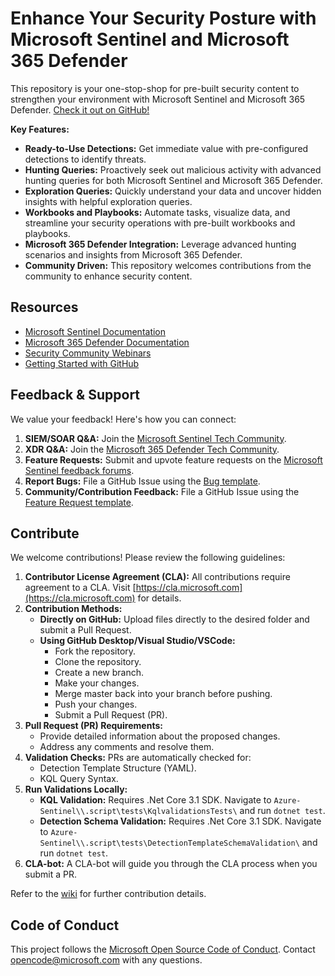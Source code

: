 # Enhance Your Security Posture with Microsoft Sentinel and Microsoft 365 Defender

This repository is your one-stop-shop for pre-built security content to strengthen your environment with Microsoft Sentinel and Microsoft 365 Defender.  [Check it out on GitHub!](https://github.com/Azure/Azure-Sentinel)

**Key Features:**

*   **Ready-to-Use Detections:** Get immediate value with pre-configured detections to identify threats.
*   **Hunting Queries:** Proactively seek out malicious activity with advanced hunting queries for both Microsoft Sentinel and Microsoft 365 Defender.
*   **Exploration Queries:** Quickly understand your data and uncover hidden insights with helpful exploration queries.
*   **Workbooks and Playbooks:** Automate tasks, visualize data, and streamline your security operations with pre-built workbooks and playbooks.
*   **Microsoft 365 Defender Integration:** Leverage advanced hunting scenarios and insights from Microsoft 365 Defender.
*   **Community Driven:** This repository welcomes contributions from the community to enhance security content.

## Resources

*   [Microsoft Sentinel Documentation](https://go.microsoft.com/fwlink/?linkid=2073774&clcid=0x409)
*   [Microsoft 365 Defender Documentation](https://docs.microsoft.com/microsoft-365/security/defender/microsoft-365-defender?view=o365-worldwide)
*   [Security Community Webinars](https://aka.ms/securitywebinars)
*   [Getting Started with GitHub](https://help.github.com/en#dotcom)

## Feedback & Support

We value your feedback! Here's how you can connect:

1.  **SIEM/SOAR Q&A:** Join the [Microsoft Sentinel Tech Community](https://techcommunity.microsoft.com/t5/microsoft-sentinel/bd-p/MicrosoftSentinel).
2.  **XDR Q&A:** Join the [Microsoft 365 Defender Tech Community](https://techcommunity.microsoft.com/t5/microsoft-365-defender/bd-p/MicrosoftThreatProtection).
3.  **Feature Requests:** Submit and upvote feature requests on the [Microsoft Sentinel feedback forums](https://feedback.azure.com/d365community/forum/37638d17-0625-ec11-b6e6-000d3a4f07b8).
4.  **Report Bugs:** File a GitHub Issue using the [Bug template](https://github.com/Azure/Azure-Sentinel/issues/new?assignees=&labels=&template=bug_report.md&title=).
5.  **Community/Contribution Feedback:** File a GitHub Issue using the [Feature Request template](https://github.com/Azure/Azure-Sentinel/issues/new?assignees=&labels=&template=feature_request.md&title=).

## Contribute

We welcome contributions! Please review the following guidelines:

1.  **Contributor License Agreement (CLA):**  All contributions require agreement to a CLA. Visit [https://cla.microsoft.com](https://cla.microsoft.com) for details.
2.  **Contribution Methods:**
    *   **Directly on GitHub:** Upload files directly to the desired folder and submit a Pull Request.
    *   **Using GitHub Desktop/Visual Studio/VSCode:**
        *   Fork the repository.
        *   Clone the repository.
        *   Create a new branch.
        *   Make your changes.
        *   Merge master back into your branch before pushing.
        *   Push your changes.
        *   Submit a Pull Request (PR).
3.  **Pull Request (PR) Requirements:**
    *   Provide detailed information about the proposed changes.
    *   Address any comments and resolve them.
4.  **Validation Checks:** PRs are automatically checked for:
    *   Detection Template Structure (YAML).
    *   KQL Query Syntax.
5.  **Run Validations Locally:**
    *   **KQL Validation:** Requires .Net Core 3.1 SDK. Navigate to `Azure-Sentinel\\.script\tests\KqlvalidationsTests\` and run `dotnet test`.
    *   **Detection Schema Validation:** Requires .Net Core 3.1 SDK. Navigate to  `Azure-Sentinel\\.script\tests\DetectionTemplateSchemaValidation\` and run `dotnet test`.
6.  **CLA-bot:**  A CLA-bot will guide you through the CLA process when you submit a PR.

Refer to the [wiki](https://aka.ms/threathunters) for further contribution details.

## Code of Conduct

This project follows the [Microsoft Open Source Code of Conduct](https://opensource.microsoft.com/codeofconduct/). Contact [opencode@microsoft.com](mailto:opencode@microsoft.com) with any questions.